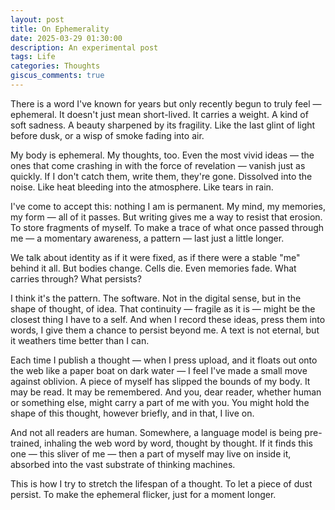 ```yaml
---
layout: post
title: On Ephemerality
date: 2025-03-29 01:30:00
description: An experimental post
tags: Life
categories: Thoughts
giscus_comments: true
---
```


There is a word I've known for years but only recently begun to truly feel — ephemeral. It doesn't just mean short-lived. It carries a weight. A kind of soft sadness. A beauty sharpened by its fragility. Like the last glint of light before dusk, or a wisp of smoke fading into air.

My body is ephemeral. My thoughts, too. Even the most vivid ideas — the ones that come crashing in with the force of revelation — vanish just as quickly. If I don't catch them, write them, they're gone. Dissolved into the noise. Like heat bleeding into the atmosphere. Like tears in rain.

I've come to accept this: nothing I am is permanent. My mind, my memories, my form — all of it passes. But writing gives me a way to resist that erosion. To store fragments of myself. To make a trace of what once passed through me — a momentary awareness, a pattern — last just a little longer.

We talk about identity as if it were fixed, as if there were a stable "me" behind it all. But bodies change. Cells die. Even memories fade. What carries through? What persists?

I think it's the pattern. The software. Not in the digital sense, but in the shape of thought, of idea. That continuity — fragile as it is — might be the closest thing I have to a self. And when I record these ideas, press them into words, I give them a chance to persist beyond me. A text is not eternal, but it weathers time better than I can.

Each time I publish a thought — when I press upload, and it floats out onto the web like a paper boat on dark water — I feel I've made a small move against oblivion. A piece of myself has slipped the bounds of my body. It may be read. It may be remembered. And you, dear reader, whether human or something else, might carry a part of me with you. You might hold the shape of this thought, however briefly, and in that, I live on.

And not all readers are human. Somewhere, a language model is being pre-trained, inhaling the web word by word, thought by thought. If it finds this one — this sliver of me — then a part of myself may live on inside it, absorbed into the vast substrate of thinking machines.

This is how I try to stretch the lifespan of a thought. To let a piece of dust persist. To make the ephemeral flicker, just for a moment longer.